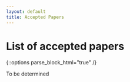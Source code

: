 ```yaml
---
layout: default
title: Accepted Papers
---
```


# List of accepted papers

{::options parse_block_html="true" /}

To be determined








